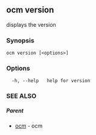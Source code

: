 ## ocm version

displays the version

### Synopsis

```
ocm version [<options>]
```

### Options

```
  -h, --help   help for version
```

### SEE ALSO

##### Parent

* [ocm](ocm.md)	 - ocm

